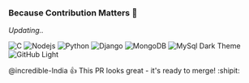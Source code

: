### Because Contribution Matters 👋

 *Updating..*

<!--
**incredible-India/incredible-India** is a ✨ _special_ ✨ repository because its `README.md` (this file) appears on your GitHub profile.

Here are some ideas to get you started:

- 🔭 I’m currently working on ...
- 🌱 I’m currently learning ...
- 👯 I’m looking to collaborate on ...
- 🤔 I’m looking for help with ...
- 💬 Ask me about ...
- 📫 How to reach me: ...
- 😄 Pronouns: ...
- ⚡ Fun fact: ...
-->

![C](https://www.britefish.net/wp-content/uploads/2019/07/logo-c-1.png)
![Nodejs](https://www.cloudsavvyit.com/p/uploads/2019/07/2350564e.png?width=1198&trim=1,1&bg-color=000&pad=1,1)
![Python](https://upload.wikimedia.org/wikipedia/commons/thumb/c/c3/Python-logo-notext.svg/1200px-Python-logo-notext.svg.png)
![Django](https://www.edgica.com/wp-content/files/django-logo-big.jpg)
![MongoDB](https://miro.medium.com/max/900/1*b0TtGI6gWFLltL1QkRxVdg.png)
![MySql](http://codinghelptech.com/blog_post/mysql-1.jpg)
Dark Theme	![GitHub Light](https://github.com/github-light.png#gh-dark-mode-only)


@incredible-India :+1: This PR looks great - it's ready to merge! :shipit:
